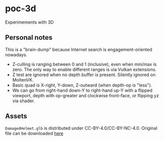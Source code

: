 # poc-3d

Experimements with 3D

## Personal notes

This is a "brain-dump" because Internet search is engagement-oriented nowadays.

* Z-culling is ranging between 0 and 1 (inclusive), even when min/max is zero.
  The only way to enable different ranges is via Vulkan extensions.
* Z test are ignored when no depth buffer is present. Silently ignored on
  MoltenVK.
* Basic quad is X-right, Y-down, Z-outward (when depth-op is "less").
* We can go from right-hand down-Y to right-hand up-Y with a flipped viewport,
  depth with op-greater and clockwise front-face, or flipping yz via shader.

## Assets

`DamagedHelmet.glb` is distributed under CC-BY-4.0/CC-BY-NC-4.0. Original file
can be downloaded [here](https://github.khronos.org/glTF-Assets/model/DamagedHelmet)
